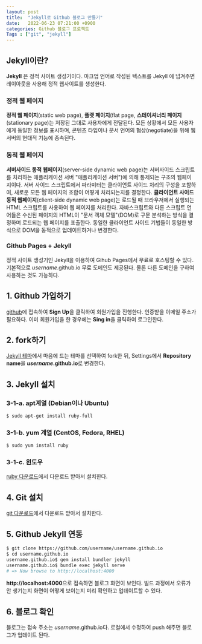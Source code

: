 ```yaml
---
layout: post
title:  "Jekyll로 Github 블로그 만들기"
date:   2022-06-23 07:21:00 +0900
categories: Github 블로그 프로젝트
Tags : ["git", "jekyll"]
---
```

## Jekyll이란?

**Jekyll** 은 정적 사이트 생성기이다. 마크업 언어로 작성된 텍스트를 Jekyll 에 넘겨주면 레이아웃을 사용해 정적 웹사이트를 생성한다.

### 정적 웹 페이지
**정적 웹 페이지**(static web page), **플랫 페이지**(flat page, **스테이셔너리 페이지**(stationary page)는 저장된 그대로 사용자에게 전달된다.
모든 상황에서 모든 사용자에게 동일한 정보를 표시하며, 콘텐츠 타입이나 문서 언어의 협상(negotiate)을 위해 웹 서버의 현대적 기능에 종속된다.

### 동적 웹 페이지
**서버사이드 동적 웹페이지**(server-side dynamic web page)는 서버사이드 스크립트를 처리하는  애플리케이션 서버 "애플리케이션 서버")에 의해 통제되는 구조의  웹페이지이다. 서버 사이드 스크립트에서 파라미터는 클라이언트 사이드 처리의 구성을 포함하여, 새로운 모든 웹 페이지의 조합이 어떻게 처리되는지를 결정한다.
**클라이언트 사이드 동적 웹페이지**(client-side dynamic web page)는 로드될 때 브라우저에서 실행되는  HTML 스크립트를 사용하여 웹 페이지를 처리한다. 자바스크립트와 다른 스크립트 언어들은 수신된 페이지의 HTML이  "문서 객체 모델"(DOM)로 구문 분석하는 방식을 결정하며 로드되는 웹 페이지를 표출한다. 동일한 클라이언트 사이드 기법들이 동일한 방식으로 DOM을 동적으로 업데이트하거나 변경한다.

### Github Pages + Jekyll
정적 사이트 생성기인 Jekyll을 이용하여 Gihub Pages에서 무료로 호스팅할 수 있다. 기본적으로 *username*.github.io 무료 도메인도 제공된다. 물론 다른 도메인을 구하여 사용하는 것도 가능하다.

## 1. Github 가입하기
[github](https://github.com)에 접속하여 **Sign Up**을 클릭하여 회원가입을 진행한다.
인증받을 이메일 주소가 필요하다.
이미 회원가입을 한 경우에는 **Sing in**을 클릭하여 로그인한다.

## 2. fork하기
[Jekyll 테마](https://github.com/topics/jekyll-theme)에서 마음에 드는 테마를 선택하여 fork한 뒤, Settings에서 **Repository name**을 ***username*.github.io**로 변경한다.

## 3. Jekyll 설치

### 3-1-a. apt계열 (Debian이나 Ubuntu)
```sh
$ sudo apt-get install ruby-full
```

### 3-1-b. yum 계열 (CentOS, Fedora, RHEL)
```sh
$ sudo yum install ruby
```

### 3-1-c. 윈도우
[ruby 다운로드](https://rubyinstaller.org/downloads/)에서 다운로드 받아서 설치한다.

## 4. Git 설치

[git 다운로드](https://git-scm.com/downloads)에서 다운로드 받아서 설치한다.

## 5. Github Jekyll 연동
```sh
$ git clone https://github.com/username/username.github.io
$ cd username.github.io
username.github.io$ gem install bundler jekyll
username.github.io$ bundle exec jekyll serve
# => Now browse to http://localhost:4000
```

**http://localhost:4000**으로 접속하면 블로그 화면이 보인다. 빌드 과정에서 오류가 안 생기는지 화면이 어떻게 보이는지 미리 확인하고 업데이트할 수 있다.

## 6. 블로그 확인
블로그는 접속 주소는 *username*.github.io다. 로컬에서 수정하여 push 해주면 블로그가 업데이트 된다.
